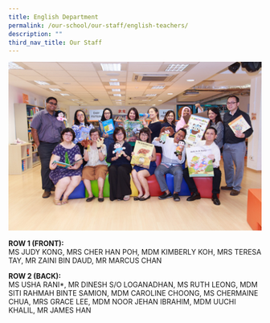 ```yaml
---
title: English Department
permalink: /our-school/our-staff/english-teachers/
description: ""
third_nav_title: Our Staff
---
```

<img src="/images/English-Department-Informal.jpeg">
<p><strong>ROW 1 (FRONT):</strong><br />MS JUDY KONG, MRS CHER HAN POH, MDM KIMBERLY KOH, MRS TERESA TAY, MR ZAINI BIN DAUD, MR MARCUS CHAN</p>
<p><strong>ROW 2 (BACK):</strong><br />MS USHA RANI*, MR DINESH S/O LOGANADHAN, MS RUTH LEONG, MDM SITI RAHMAH BINTE SAMION, MDM CAROLINE CHOONG, MS CHERMAINE CHUA, MRS GRACE LEE, MDM NOOR JEHAN IBRAHIM, MDM UUCHI KHALIL, MR JAMES HAN</p>